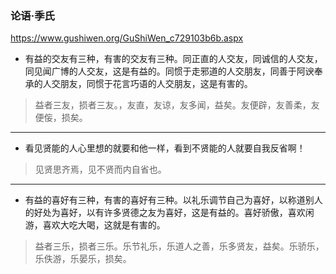 ### 论语·季氏
https://www.gushiwen.org/GuShiWen_c729103b6b.aspx
- 有益的交友有三种，有害的交友有三种。同正直的人交友，同诚信的人交友，同见闻广博的人交友，这是有益的。同惯于走邪道的人交朋友，同善于阿谀奉承的人交朋友，同惯于花言巧语的人交朋友，这是有害的。
>益者三友，损者三友。，友直，友谅，友多闻，益矣。友便辟，友善柔，友便侫，损矣。
---
- 看见贤能的人心里想的就要和他一样，看到不贤能的人就要自我反省啊！
>见贤思齐焉，见不贤而内自省也。
---
- 有益的喜好有三种，有害的喜好有三种。以礼乐调节自己为喜好，以称道别人的好处为喜好，以有许多贤德之友为喜好，这是有益的。喜好骄傲，喜欢闲游，喜欢大吃大喝，这就是有害的。
>益者三乐，损者三乐。乐节礼乐，乐道人之善，乐多贤友，益矣。乐骄乐，乐佚游，乐晏乐，损矣。
